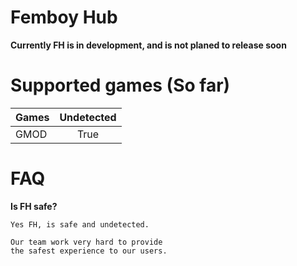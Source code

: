 # Femboy Hub
**Currently FH is in development, and is not planed to release soon**

# Supported games (So far)

| Games          | Undetected  |
| ---------------|:-----------:|
| GMOD           |     True    |

# FAQ
**Is FH safe?**
```
Yes FH, is safe and undetected.

Our team work very hard to provide
the safest experience to our users.
```
